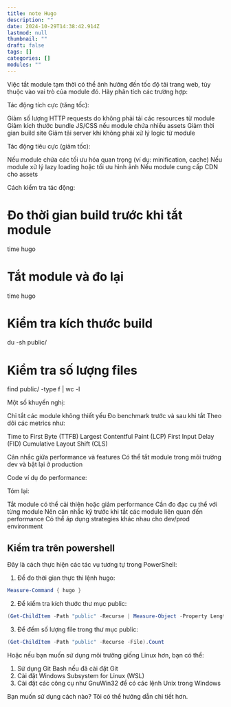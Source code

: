 ```yaml
---
title: note Hugo 
description: ""
date: 2024-10-29T14:38:42.914Z
lastmod: null
thumbnail: ""
draft: false
tags: []
categories: []
modules: ""
---
```

Việc tắt module tạm thời có thể ảnh hưởng đến tốc độ tải trang web, tùy thuộc vào vai trò của module đó. Hãy phân tích các trường hợp:

Tác động tích cực (tăng tốc):


Giảm số lượng HTTP requests do không phải tải các resources từ module
Giảm kích thước bundle JS/CSS nếu module chứa nhiều assets
Giảm thời gian build site
Giảm tải server khi không phải xử lý logic từ module


Tác động tiêu cực (giảm tốc):


Nếu module chứa các tối ưu hóa quan trọng (ví dụ: minification, cache)
Nếu module xử lý lazy loading hoặc tối ưu hình ảnh
Nếu module cung cấp CDN cho assets


Cách kiểm tra tác động:

# Đo thời gian build trước khi tắt module
time hugo

# Tắt module và đo lại
time hugo

# Kiểm tra kích thước build
du -sh public/

# Kiểm tra số lượng files
find public/ -type f | wc -l

Một số khuyến nghị:


Chỉ tắt các module không thiết yếu
Đo benchmark trước và sau khi tắt
Theo dõi các metrics như:

Time to First Byte (TTFB)
Largest Contentful Paint (LCP)
First Input Delay (FID)
Cumulative Layout Shift (CLS)


Cân nhắc giữa performance và features
Có thể tắt module trong môi trường dev và bật lại ở production


Code ví dụ đo performance:

<!-- Thêm vào head để đo metrics -->
<script>
performance.mark('start');
window.addEventListener('load', () => {
  performance.mark('end');
  console.log(performance.measure('page-load', 'start', 'end'));
});
</script>

Tóm lại:

Tắt module có thể cải thiện hoặc giảm performance
Cần đo đạc cụ thể với từng module
Nên cân nhắc kỹ trước khi tắt các module liên quan đến performance
Có thể áp dụng strategies khác nhau cho dev/prod environment

## Kiểm tra trên powershell
Đây là cách thực hiện các tác vụ tương tự trong PowerShell:

1. Để đo thời gian thực thi lệnh hugo:
```powershell
Measure-Command { hugo }
```

2. Để kiểm tra kích thước thư mục public:
```powershell
(Get-ChildItem -Path "public" -Recurse | Measure-Object -Property Length -Sum).Sum / 1MB
```

3. Để đếm số lượng file trong thư mục public:
```powershell
(Get-ChildItem -Path "public" -Recurse -File).Count
```

Hoặc nếu bạn muốn sử dụng môi trường giống Linux hơn, bạn có thể:

1. Sử dụng Git Bash nếu đã cài đặt Git
2. Cài đặt Windows Subsystem for Linux (WSL)
3. Cài đặt các công cụ như GnuWin32 để có các lệnh Unix trong Windows

Bạn muốn sử dụng cách nào? Tôi có thể hướng dẫn chi tiết hơn.